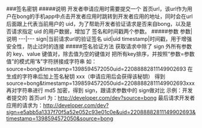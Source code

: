 ###签名密钥
#####说明
开发者申请应用时需要提交一个 首页url，该url作为用户在bong的手机app中点击开发者应用时跳转到开发者应用的地址，同时会在url后面跟上代表当前用户的 uid，为了帮助开发者验证请求是否来自bong，以及是否请求指定 uid 的用户数据，增加了 签名和时间戳两个参数。
#####参数
参数|说明
---|---
sign|当前请求url的验证签名
uid|uid
timestamp|时间戳，用于增强安全性，防止过时的连接
#####签名验证方法
获取请求中除了 sign 外所有参数的 key、value 键值对，除去值为空的键值对
把所有key排序，并按照“参数=参数值”的模式用“&”字符拼接成字符串
如：source=bong&timestamp=1398594572050uid=22088882811149902693
在生成的字符串后加上签名秘钥 xxx（申请应用后会获得该秘钥） 得到 source=bong&timestamp=1398594572050uid=22088882811149902693xxx
再对字符串进行 md5 加密，得到 sign，跟请求参数中的 sign做对比
示例：开发者提交的 首页url 为：http://developer.com/dev?source=bong
最后请求开发者应用的请求为：http://developer.com/dev?sign=e5abb5a1337f70f5a52e052c93e01c0e&uid=22088882811149902693&timestamp=1398594572050&source=bong



